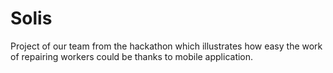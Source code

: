 # Solis
Project of our team from the hackathon which illustrates how easy the work of repairing workers could be thanks to mobile application. 

